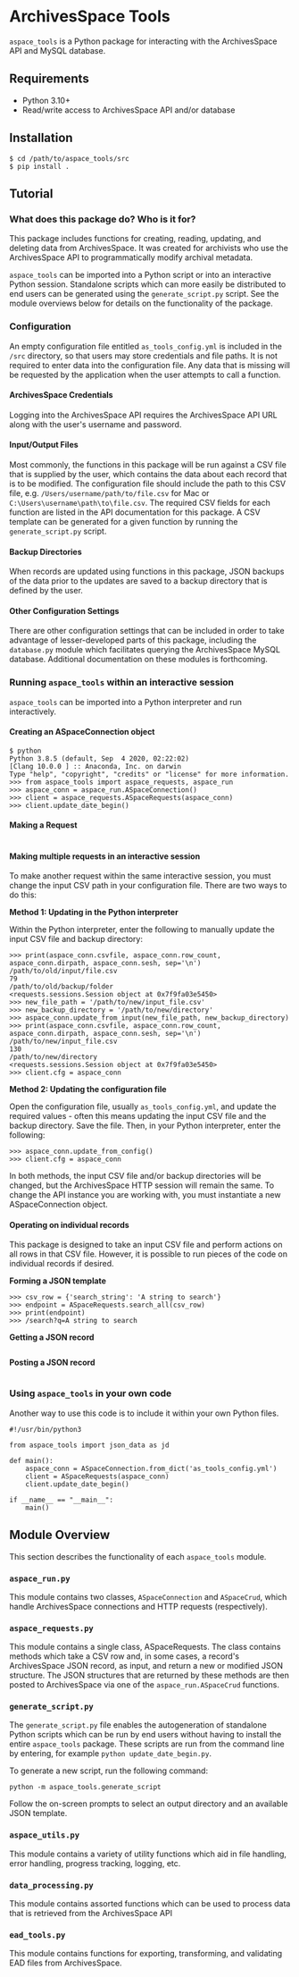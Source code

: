 # ArchivesSpace Tools

`aspace_tools` is a Python package for interacting with the ArchivesSpace API and MySQL database.

## Requirements

* Python 3.10+
* Read/write access to ArchivesSpace API and/or database

## Installation

```
$ cd /path/to/aspace_tools/src
$ pip install .
```

## Tutorial

### What does this package do? Who is it for?

This package includes functions for creating, reading, updating, and deleting data from ArchivesSpace. It was created for archivists who use the ArchivesSpace API to programmatically modify archival metadata.

`aspace_tools` can be imported into a Python script or into an interactive Python session. Standalone scripts which can more easily be distributed to end users can be generated using the `generate_script.py` script. See the module overviews below for details on the functionality of the package.

### Configuration

An empty configuration file entitled `as_tools_config.yml` is included in the `/src` directory, so that users may store credentials and file paths. It is not required to enter data into the configuration file. Any data that is missing will be requested by the application when the user attempts to call a function.

#### ArchivesSpace Credentials

Logging into the ArchivesSpace API requires the ArchivesSpace API URL along with the user's username and password. 

#### Input/Output Files

Most commonly, the functions in this package will be run against a CSV file that is supplied by the user, which contains the data about each record that is to be modified. The configuration file should include the path to this CSV file, e.g. `/Users/username/path/to/file.csv` for Mac or `C:\Users\username\path\to\file.csv`. The required CSV fields for each function are listed in the API documentation for this package. A CSV template can be generated for a given function by running the `generate_script.py` script.

#### Backup Directories

When records are updated using functions in this package, JSON backups of the data prior to the updates are saved to a backup directory that is defined by the user.

#### Other Configuration Settings

There are other configuration settings that can be included in order to take advantage of lesser-developed parts of this package, including the `database.py` module which facilitates querying the ArchivesSpace MySQL database. Additional documentation on these modules is forthcoming.

### Running `aspace_tools` within an interactive session

`aspace_tools` can be imported into a Python interpreter and run interactively.

#### Creating an ASpaceConnection object

```
$ python
Python 3.8.5 (default, Sep  4 2020, 02:22:02)
[Clang 10.0.0 ] :: Anaconda, Inc. on darwin
Type "help", "copyright", "credits" or "license" for more information.
>>> from aspace_tools import aspace_requests, aspace_run
>>> aspace_conn = aspace_run.ASpaceConnection()
>>> client = aspace_requests.ASpaceRequests(aspace_conn)
>>> client.update_date_begin()

```

#### Making a Request

```
```

#### Making multiple requests in an interactive session

To make another request within the same interactive session, you must change the input CSV path in your configuration file. There are two ways to do this:

__Method 1: Updating in the Python interpreter__

Within the Python interpreter, enter the following to manually update the input CSV file and backup directory:

```
>>> print(aspace_conn.csvfile, aspace_conn.row_count, aspace_conn.dirpath, aspace_conn.sesh, sep='\n')
/path/to/old/input/file.csv
79
/path/to/old/backup/folder
<requests.sessions.Session object at 0x7f9fa03e5450>
>>> new_file_path = '/path/to/new/input_file.csv'
>>> new_backup_directory = '/path/to/new/directory'
>>> aspace_conn.update_from_input(new_file_path, new_backup_directory)
>>> print(aspace_conn.csvfile, aspace_conn.row_count, aspace_conn.dirpath, aspace_conn.sesh, sep='\n')
/path/to/new/input_file.csv
130
/path/to/new/directory
<requests.sessions.Session object at 0x7f9fa03e5450>
>>> client.cfg = aspace_conn
```

__Method 2: Updating the configuration file__


Open the configuration file, usually `as_tools_config.yml`, and update the required values - often this means updating the input CSV file and the backup directory. Save the file. Then, in your Python interpreter, enter the following:

```
>>> aspace_conn.update_from_config()
>>> client.cfg = aspace_conn
```

In both methods, the input CSV file and/or backup directories will be changed, but the ArchivesSpace HTTP session will remain the same. To change the API instance you are working with, you must instantiate a new ASpaceConnection object.

#### Operating on individual records

This package is designed to take an input CSV file and perform actions on all rows in that CSV file. However, it is possible to run pieces of the code on individual records if desired.

__Forming a JSON template__

```
>>> csv_row = {'search_string': 'A string to search'}
>>> endpoint = ASpaceRequests.search_all(csv_row)
>>> print(endpoint)
>>> /search?q=A string to search
```

__Getting a JSON record__

```

```

__Posting a JSON record__

```
```

### Using `aspace_tools` in your own code

Another way to use this code is to include it within your own Python files. 

```
#!/usr/bin/python3

from aspace_tools import json_data as jd

def main():
	aspace_conn = ASpaceConnection.from_dict('as_tools_config.yml')
	client = ASpaceRequests(aspace_conn)
	client.update_date_begin()

if __name__ == "__main__":
	main()

```

<!-- ## Running `aspace_tools` from the command line

TBD - need to update the CLI scripts before this can be done. -->

## Module Overview

This section describes the functionality of each `aspace_tools` module.

### `aspace_run.py`

This module contains two classes, `ASpaceConnection` and `ASpaceCrud`, which handle ArchivesSpace connections and HTTP requests (respectively).

### `aspace_requests.py`

This module contains a single class, ASpaceRequests. The class contains methods which take a CSV row and, in some cases, a record's ArchivesSpace JSON record, as input, and return a new or modified JSON structure. The JSON structures that are returned by these methods are then posted to ArchivesSpace via one of the `aspace_run.ASpaceCrud` functions.

### `generate_script.py`

The `generate_script.py` file enables the autogeneration of standalone Python scripts which can be run by end users without having to install the entire `aspace_tools` package. These scripts are run from the command line by entering, for example `python update_date_begin.py`.

To generate a new script, run the following command:

`python -m aspace_tools.generate_script`

Follow the on-screen prompts to select an output directory and an available JSON template.

### `aspace_utils.py`

This module contains a variety of utility functions which aid in file handling, error handling, progress tracking, logging, etc.

### `data_processing.py`

This module contains assorted functions which can be used to process data that is retrieved from the ArchivesSpace API

### `ead_tools.py`

This module contains functions for exporting, transforming, and validating EAD files from ArchivesSpace.




